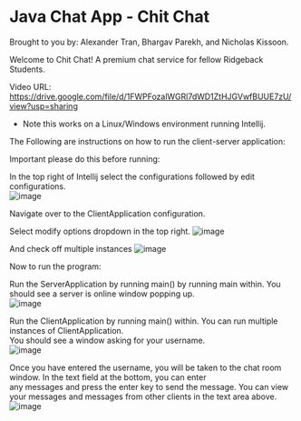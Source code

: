 # Java Chat App - Chit Chat
Brought to you by: Alexander Tran, Bhargav Parekh, and Nicholas Kissoon.  

Welcome to Chit Chat! A premium chat service for fellow Ridgeback Students.   

Video URL: https://drive.google.com/file/d/1FWPFozalWGRl7dWD1ZtHJGVwfBUUE7zU/view?usp=sharing  

* Note this works on a Linux/Windows environment running Intellij.

The Following are instructions on how to run the client-server application:

Important please do this before running:  

In the top right of Intellij select the configurations followed by edit configurations.  
![image](https://user-images.githubusercontent.com/90279486/162639500-bf3127ed-94c5-4245-86f1-013a3e34c414.png)


Navigate over to the ClientApplication configuration.  

Select modify options dropdown in the top right.
![image](https://user-images.githubusercontent.com/90279486/162639514-fa8c8a40-3f4b-4d65-abd9-4efa49ab3b65.png)

And check off multiple instances
![image](https://user-images.githubusercontent.com/90279486/162639524-8d3d3fdd-6ce0-4294-9e5e-81f1d3a7654b.png)

Now to run the program:

Run the ServerApplication by running main() by running main within.  You should see a server is online window popping up.   
![image](https://user-images.githubusercontent.com/79169696/162639469-14632368-c9f4-4549-b6d9-c8379c333b82.png)


Run the ClientApplication by running main() within. You can run multiple instances of ClientApplication.  
You should see a window asking for your username.  
![image](https://user-images.githubusercontent.com/79169696/162639892-3c212a2e-efee-4f2d-bfb1-21edbe2d39fa.png)

Once you have entered the username, you will be taken to the chat room window. In the text field at the bottom, you can enter  
any messages and press the enter key to send the message. You can view your messages and messages from other clients in the 
text area above.  
![image](https://user-images.githubusercontent.com/79169696/162639848-819e08ee-1583-4c03-a832-42c524711835.png)

